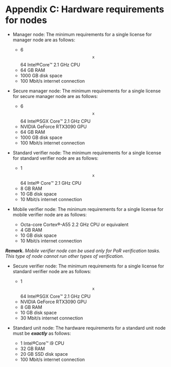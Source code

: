 # Appendix C: Hardware requirements for nodes

* Manager node: The minimum requirements for a single license for manager node are as follows:
  * 6 $$\texttt{x}$$64 Intel:registered:Core:tm: 2.1 GHz CPU
  * 64 GB RAM
  * 1000 GB disk space
  * 100 Mbit/s internet connection

* Secure manager node: The minimum requirements for a single license for secure manager node are as follows:
  * 6 $$\texttt{x}$$64 Intel:registered:SGX Core:tm: 2.1 GHz CPU
  * NVIDIA GeForce RTX3090 GPU
  * 64 GB RAM
  * 1000 GB disk space
  * 100 Mbit/s internet connection

* Standard verifier node: The minimum requirements for a single license for standard verifier node are as follows:
   * 1 $$\texttt{x}$$64 Intel:registered: Core:tm: 2.1 GHz CPU
   * 8 GB RAM
   * 10 GB disk space
   * 10 Mbit/s internet connection

* Mobile verifier node: The minimum requirements for a single license for mobile verifier node are as follows:
    * Octa-core Cortex:registered:-A55 2.2 GHz CPU or equivalent
    * 4 GB RAM
    * 10 GB disk space
    * 10 Mbit/s internet connection

_**Remark.**_ _Mobile verifier node can be used only for PoR verification tasks. This type of node cannot run other types of verification._

* Secure verifier node: The minimum requirements for a single license for standard verifier node are as follows:
   * 1 $$\texttt{x}$$64 Intel:registered:SGX Core:tm: 2.1 GHz CPU
   * NVIDIA GeForce RTX3090 GPU
   * 8 GB RAM
   * 10 GB disk space
   * 30 Mbit/s internet connection

 * Standard unit node: The hardware requirements for a standard unit node must be _**exactly**_ as follows:
   * 1 Intel:registered:Core:tm: i9 CPU
   * 32 GB RAM
   * 20 GB SSD disk space
   * 100 Mbit/s internet connection